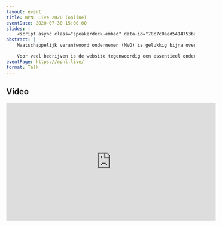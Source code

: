 ```yaml
---
layout: event
title: WPNL Live 2020 (online)
eventDate: 2020-07-30 15:00:00
slides: |
    <script async class="speakerdeck-embed" data-id="78c7c0aed5414753ba4388df454901ec" data-ratio="1.77777777777778" src="//speakerdeck.com/assets/embed.js"></script>
abstract: |
    Maatschappelijk verantwoord ondernemen (MVO) is gelukkig bijna overal de standaard. MVO wordt ook wel gezien als duurzaam ondernemen waarbij People, Planet en Profit de pijlers zijn.

    Voor veel bedrijven is de website tegenwoordig een essentieel onderdeel in het ondernemen. Ook een website heeft daarom grote impact op de maatschappelijke elementen van jouw bedrijf. Welke keuzes maak je op het gebied van bijvoorbeeld duurzaamheid, security, privacy, gebruiksvriendelijkheid en toegankelijkheid?
eventPage: https://wpnl.live/
format: Talk
---
```


## Video
<iframe width="560" height="315" src="https://www.youtube-nocookie.com/embed/QGQ4RIAEnQ0" frameborder="0" allow="accelerometer; autoplay; encrypted-media; gyroscope; picture-in-picture" allowfullscreen></iframe>
